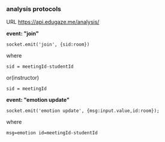 ### analysis protocols

URL https://api.edugaze.me/analysis/

**event: "join"**

`socket.emit('join', {sid:room})`

where

`sid = meetingId-studentId`

or(instructor)

`sid = meetingId`

**event: "emotion update"**

`socket.emit('emotion update', {msg:input.value,id:room});`

where

`msg=emotion id=meetingId-studentId`
